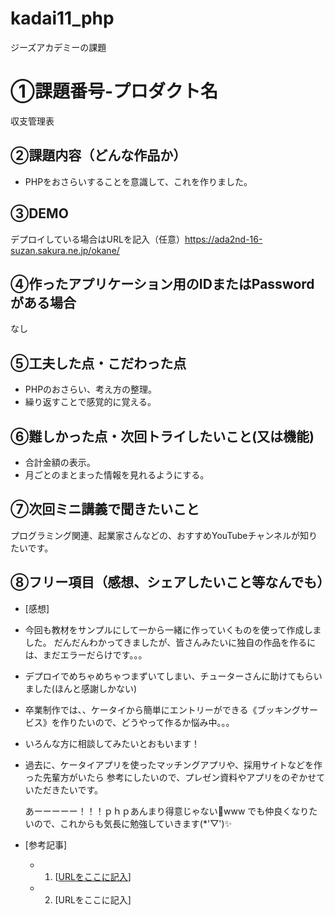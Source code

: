 # kadai11_php
ジーズアカデミーの課題

# ①課題番号-プロダクト名

収支管理表

## ②課題内容（どんな作品か）

- PHPをおさらいすることを意識して、これを作りました。

## ③DEMO

デプロイしている場合はURLを記入（任意）https://ada2nd-16-suzan.sakura.ne.jp/okane/

## ④作ったアプリケーション用のIDまたはPasswordがある場合

なし

## ⑤工夫した点・こだわった点

- PHPのおさらい、考え方の整理。
- 繰り返すことで感覚的に覚える。

## ⑥難しかった点・次回トライしたいこと(又は機能)

- 合計金額の表示。
- 月ごとのまとまった情報を見れるようにする。

## ⑦次回ミニ講義で聞きたいこと

プログラミング関連、起業家さんなどの、おすすめYouTubeチャンネルが知りたいです。

## ⑧フリー項目（感想、シェアしたいこと等なんでも）

- [感想]
- 今回も教材をサンプルにして一から一緒に作っていくものを使って作成しました。
  だんだんわかってきましたが、皆さんみたいに独自の作品を作るには、まだエラーだらけです。。。
- デプロイでめちゃめちゃつまずいてしまい、チューターさんに助けてもらいました(ほんと感謝しかない)
- 卒業制作では、、ケータイから簡単にエントリーができる《ブッキングサービス》を作りたいので、どうやって作るか悩み中。。。
- いろんな方に相談してみたいとおもいます！
- 過去に、ケータイアプリを使ったマッチングアプリや、採用サイトなどを作った先輩方がいたら
  参考にしたいので、プレゼン資料やアプリをのぞかせていただきたいです。

  あーーーーー！！！ｐｈｐあんまり得意じゃない💜www
  でも仲良くなりたいので、これからも気長に勉強していきます(*'▽')✨

- [参考記事]
  - 1. [[URLをここに記入](https://youtu.be/5B9-vz35oYo?si=B6Bb7L0CGSy2R3Ym)]
  - 2. [URLをここに記入]
